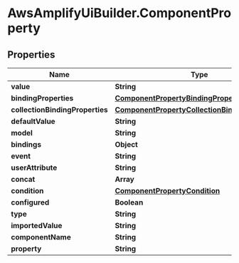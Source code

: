 # AwsAmplifyUiBuilder.ComponentProperty

## Properties

Name | Type | Description | Notes
------------ | ------------- | ------------- | -------------
**value** | **String** |  | [optional] 
**bindingProperties** | [**ComponentPropertyBindingProperties**](ComponentPropertyBindingProperties.md) |  | [optional] 
**collectionBindingProperties** | [**ComponentPropertyCollectionBindingProperties**](ComponentPropertyCollectionBindingProperties.md) |  | [optional] 
**defaultValue** | **String** |  | [optional] 
**model** | **String** |  | [optional] 
**bindings** | **Object** |  | [optional] 
**event** | **String** |  | [optional] 
**userAttribute** | **String** |  | [optional] 
**concat** | **Array** |  | [optional] 
**condition** | [**ComponentPropertyCondition**](ComponentPropertyCondition.md) |  | [optional] 
**configured** | **Boolean** |  | [optional] 
**type** | **String** |  | [optional] 
**importedValue** | **String** |  | [optional] 
**componentName** | **String** |  | [optional] 
**property** | **String** |  | [optional] 



